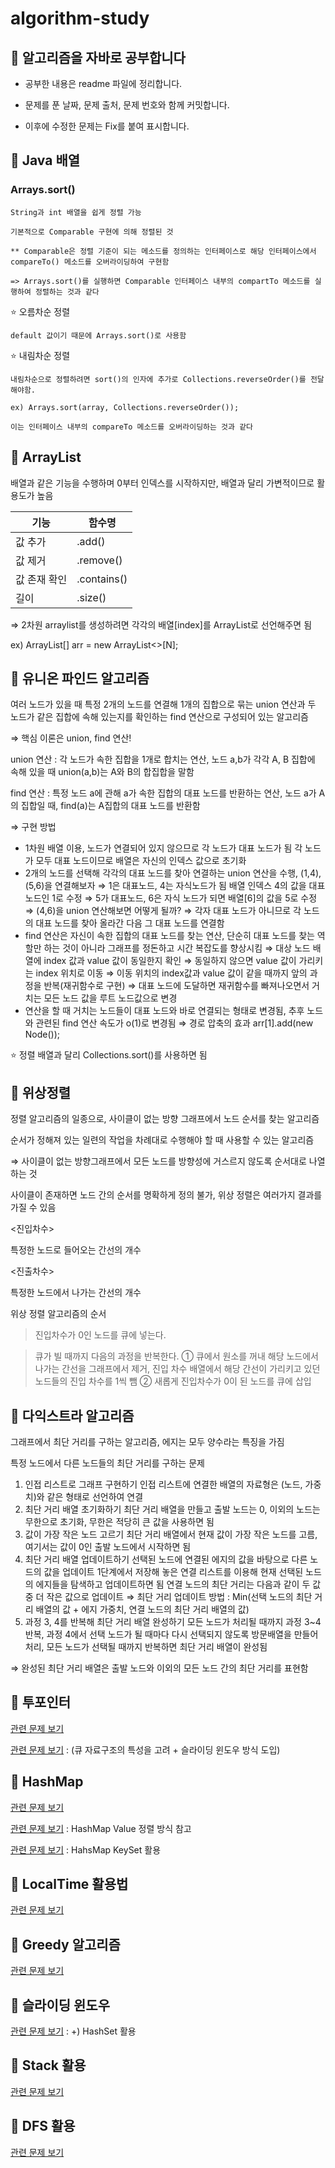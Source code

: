 # algorithm-study
## 📓 알고리즘을 자바로 공부합니다
- 공부한 내용은 readme 파일에 정리합니다.

- 문제를 푼 날짜, 문제 출처, 문제 번호와 함께 커밋합니다.

- 이후에 수정한 문제는 Fix를 붙여 표시합니다.


## 📕 Java 배열 
### Arrays.sort()
    String과 int 배열을 쉽게 정렬 가능
    
    기본적으로 Comparable 구현에 의해 정렬된 것
    
    ** Comparable은 정렬 기준이 되는 메소드를 정의하는 인터페이스로 해당 인터페이스에서 compareTo() 메소드를 오버라이딩하여 구현함
   
    => Arrays.sort()를 실행하면 Comparable 인터페이스 내부의 compartTo 메소드를 실행하여 정렬하는 것과 같다

  ⭐️ 오름차순 정렬
  
    default 값이기 때문에 Arrays.sort()로 사용함

  ⭐️ 내림차순 정렬
    
    내림차순으로 정렬하려면 sort()의 인자에 추가로 Collections.reverseOrder()를 전달해야함.
  
    ex) Arrays.sort(array, Collections.reverseOrder());

    이는 인터페이스 내부의 compareTo 메소드를 오버라이딩하는 것과 같다

## 📕  ArrayList
배열과 같은 기능을 수행하며 0부터 인덱스를 시작하지만, 배열과 달리 가변적이므로 활용도가 높음

| 기능 | 함수명 |
| --- | --- |
| 값 추가 | .add() |
| 값 제거  | .remove() |
| 값 존재 확인 | .contains() |
| 길이 | .size() |

⇒ 2차원 arraylist를 생성하려면 각각의 배열[index]를 ArrayList로 선언해주면 됨

ex) ArrayList<Node>[] arr = new ArrayList<>[N];

## 📕  유니온 파인드 알고리즘
여러 노드가 있을 때 특정 2개의 노드를 연결해 1개의 집합으로 묶는 union 연산과 두 노드가 같은 집합에 속해 있는지를 확인하는 find 연산으로 구성되어 있는 알고리즘

⇒ 핵심 이론은 union, find 연산!

union 연산 : 각 노드가 속한 집합을 1개로 합치는 연산, 노드 a,b가 각각 A, B 집합에 속해 있을 때 union(a,b)는 A와 B의 합집합을 말함

find 연산 : 특정 노드 a에 관해 a가 속한 집합의 대표 노드를 반환하는 연산, 노드 a가 A의 집합일 때, find(a)는 A집합의 대표 노드를 반환함

⇒ 구현 방법

- 1차원 배열 이용, 노드가 연결되어 있지 않으므로 각 노드가 대표 노드가 됨 
각 노드가 모두 대표 노드이므로 배열은 자신의 인덱스 값으로 초기화
- 2개의 노드를 선택해 각각의 대표 노드를 찾아 연결하는 union 연산을 수행, (1,4),(5,6)을 연결해보자
⇒ 1은 대표노드, 4는 자식노드가 됨 배열 인덱스 4의 값을 대표노드인 1로 수정
⇒ 5가 대표노드, 6은 자식 노드가 되면 배열[6]의 값을 5로 수정
⇒ (4,6)을 union 연산해보면 어떻게 될까?
⇒ 각자 대표 노드가 아니므로 각 노드의 대표 노드를 찾아 올라간 다음 그 대표 노드를 연결함
- find 연산은 자신이 속한 집합의 대표 노드를 찾는 연산, 단순히 대표 노드를 찾는 역할만 하는 것이 아니라 그래프를 정돈하고 시간 복잡도를 향상시킴
⇒ 대상 노드 배열에 index 값과 value 값이 동일한지 확인
⇒ 동일하지 않으면 value 값이 가리키는 index 위치로 이동
⇒ 이동 위치의 index값과 value 값이 같을 때까지 앞의 과정을 반복(재귀함수로 구현)
⇒ 대표 노드에 도달하면 재귀함수를 빠져나오면서 거치는 모든 노드 값을 루트 노드값으로 변경
- 연산을 할 때 거치는 노드들이 대표 노드와 바로 연결되는 형태로 변경됨, 추후 노드와 관련된 find 연산 속도가 o(1)로 변경됨 ⇒ 경로 압축의 효과
arr[1].add(new Node());

⭐️ 정렬
    배열과 달리 Collections.sort()를 사용하면 됨

## 📕  위상정렬
정렬 알고리즘의 일종으로, 사이클이 없는 방향 그래프에서 노드 순서를 찾는 알고리즘

순서가 정해져 있는 일련의 작업을 차례대로 수행해야 할 때 사용할 수 있는 알고리즘

⇒ 사이클이 없는 방향그래프에서 모든 노드를 방향성에 거스르지 않도록 순서대로 나열하는 것

사이클이 존재하면 노드 간의 순서를 명확하게 정의 불가, 위상 정렬은 여러가지 결과를 가질 수 있음

<진입차수>

특정한 노드로 들어오는 간선의 개수

<진출차수>

특정한 노드에서 나가는 간선의 개수

위상 정렬 알고리즘의 순서

> 진입차수가 0인 노드를 큐에 넣는다.
> 

> 큐가 빌 때까지 다음의 과정을 반복한다. 
① 큐에서 원소를 꺼내 해당 노드에서 나가는 간선을 그래프에서 제거, 진입 차수 배열에서 해당 간선이 가리키고 있던 노드들의 진입 차수를 1씩 뺌
② 새롭게 진입차수가 0이 된 노드를 큐에 삽입
>
> 


## 📕  다익스트라 알고리즘
그래프에서 최단 거리를 구하는 알고리즘, 에지는 모두 양수라는 특징을 가짐

특정 노드에서 다른 노드들의 최단 거리를 구하는 문제

1. 인접 리스트로 그래프 구현하기
인접 리스트에 연결한 배열의 자료형은 (노드, 가중치)와 같은 형태로 선언하여 연결
2. 최단 거리 배열 초기화하기
최단 거리 배열을 만들고 출발 노드는 0, 이외의 노드는 무한으로 초기화, 무한은 적당히 큰 값을 사용하면 됨
3. 값이 가장 작은 노드 고르기
최단 거리 배열에서 현재 값이 가장 작은 노드를 고름, 여기서는 값이 0인 출발 노드에서 시작하면 됨
4. 최단 거리 배열 업데이트하기
선택된 노드에 연결된 에지의 값을 바탕으로 다른 노드의 값을 업데이트
1단계에서 저장해 놓은 연결 리스트를 이용해 현재 선택된 노드의 에지들을 탐색하고 업데이트하면 됨
연결 노드의 최단 거리는 다음과 같이 두 값 중 더 작은 값으로 업데이트
⇒ 최단 거리 업데이트 방법 : Min(선택 노드의 최단 거리 배열의 값 + 에지 가중치, 연결 노드의 최단 거리 배열의 값)
5. 과정 3, 4를 반복해 최단 거리 배열 완성하기
모든 노드가 처리될 때까지 과정 3~4 반복, 과정 4에서 선택 노드가 될 때마다 다시 선택되지 않도록 방문배열을 만들어 처리, 모든 노드가 선택될 때까지 반복하면 최단 거리 배열이 완성됨

⇒ 완성된 최단 거리 배열은 출발 노드와 이외의 모든 노드 간의 최단 거리를 표현함


## 📕  투포인터 
[관련 문제 보기](https://github.com/choiyoorim/algorithm-study/blob/164a2455f67fcea49bb46217752a6dfe9e9e8ba0/PRO178870T/PRO178870T.java)

[관련 문제 보기](https://github.com/choiyoorim/algorithm-study/blob/f16bfc7a7dd8389a078f469617901a1e68cf4bb8/PRO118667/PRO118667.java) : (큐 자료구조의 특성을 고려 + 슬라이딩 윈도우 방식 도입)

## 📕  HashMap
[관련 문제 보기](https://github.com/choiyoorim/algorithm-study/blob/164a2455f67fcea49bb46217752a6dfe9e9e8ba0/PRO258712T/PRO258712T.java) 

[관련 문제 보기](https://github.com/choiyoorim/algorithm-study/blob/a7142ad498da52bdc3921ab65ac555ad6801b2be/PRO138476/PRO138476.java) : HashMap Value 정렬 방식 참고

[관련 문제 보기](https://github.com/choiyoorim/algorithm-study/blob/f16bfc7a7dd8389a078f469617901a1e68cf4bb8/PRO131127/PRO131127.java) : HahsMap KeySet 활용

## 📕  LocalTime 활용법
[관련 문제 보기](https://github.com/choiyoorim/algorithm-study/blob/164a2455f67fcea49bb46217752a6dfe9e9e8ba0/PRO340213/PRO340213.java)

## 📕  Greedy 알고리즘
[관련 문제 보기](https://github.com/choiyoorim/algorithm-study/blob/164a2455f67fcea49bb46217752a6dfe9e9e8ba0/PRO181188/PRO181188.java)

## 📕  슬라이딩 윈도우
[관련 문제 보기](https://github.com/choiyoorim/algorithm-study/blob/a7142ad498da52bdc3921ab65ac555ad6801b2be/PRO131701/PRO131701.java) : +) HashSet 활용 

## 📕  Stack 활용 
[관련 문제 보기](https://github.com/choiyoorim/algorithm-study/blob/a7142ad498da52bdc3921ab65ac555ad6801b2be/PRO154539/PRO154539.java)

## 📕  DFS 활용
[관련 문제 보기](https://github.com/choiyoorim/algorithm-study/blob/f16bfc7a7dd8389a078f469617901a1e68cf4bb8/PRO87946/PRO87946.java)

